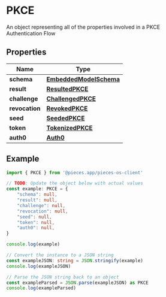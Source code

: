 
# PKCE

An object representing all of the properties involved in a PKCE Authentication Flow

## Properties

Name | Type
------------ | -------------
**schema** | [**EmbeddedModelSchema**](EmbeddedModelSchema)
**result** | [**ResultedPKCE**](ResultedPKCE)
**challenge** | [**ChallengedPKCE**](ChallengedPKCE)
**revocation** | [**RevokedPKCE**](RevokedPKCE)
**seed** | [**SeededPKCE**](SeededPKCE)
**token** | [**TokenizedPKCE**](TokenizedPKCE)
**auth0** | [**Auth0**](Auth0)

## Example

```typescript
import { PKCE } from '@pieces.app/pieces-os-client'

// TODO: Update the object below with actual values
const example: PKCE = {
    "schema": null,
    "result": null,
    "challenge": null,
    "revocation": null,
    "seed": null,
    "token": null,
    "auth0": null,
}

console.log(example)

// Convert the instance to a JSON string
const exampleJSON: string = JSON.stringify(example)
console.log(exampleJSON)

// Parse the JSON string back to an object
const exampleParsed = JSON.parse(exampleJSON) as PKCE
console.log(exampleParsed)
```


